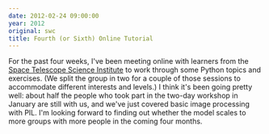 ```yaml
---
date: 2012-02-24 09:00:00
year: 2012
original: swc
title: Fourth (or Sixth) Online Tutorial
---
```

<p>For the past four weeks, I've been meeting online with learners from the <a href="http://www.stsci.edu">Space Telescope Science Institute</a> to work through some Python topics and exercises. (We split the group in two for a couple of those sessions to accommodate different interests and levels.) I think it's been going pretty well: about half the people who took part in the two-day workshop in January are still with us, and we've just covered basic image processing with PIL. I'm looking forward to finding out whether the model scales to more groups with more people in the coming four months.</p>
